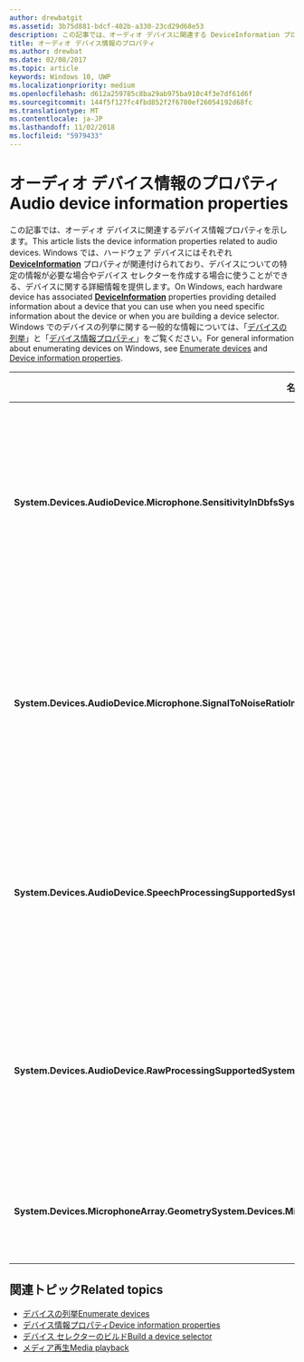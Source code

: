 ```yaml
---
author: drewbatgit
ms.assetid: 3b75d881-bdcf-402b-a330-23cd29d68e53
description: この記事では、オーディオ デバイスに関連する DeviceInformation プロパティを示します。
title: オーディオ デバイス情報のプロパティ
ms.author: drewbat
ms.date: 02/08/2017
ms.topic: article
keywords: Windows 10, UWP
ms.localizationpriority: medium
ms.openlocfilehash: d612a259785c8ba29ab975ba910c4f3e7df61d6f
ms.sourcegitcommit: 144f5f127fc4fbd852f2f6780ef26054192d68fc
ms.translationtype: MT
ms.contentlocale: ja-JP
ms.lasthandoff: 11/02/2018
ms.locfileid: "5979433"
---
```

# <a name="audio-device-information-properties"></a><span data-ttu-id="5d6eb-104">オーディオ デバイス情報のプロパティ</span><span class="sxs-lookup"><span data-stu-id="5d6eb-104">Audio device information properties</span></span>

<span data-ttu-id="5d6eb-105">この記事では、オーディオ デバイスに関連するデバイス情報プロパティを示します。</span><span class="sxs-lookup"><span data-stu-id="5d6eb-105">This article lists the device information properties related to audio devices.</span></span> <span data-ttu-id="5d6eb-106">Windows では、ハードウェア デバイスにはそれぞれ [**DeviceInformation**](https://msdn.microsoft.com/library/windows/apps/BR225393) プロパティが関連付けられており、デバイスについての特定の情報が必要な場合やデバイス セレクターを作成する場合に使うことができる、デバイスに関する詳細情報を提供します。</span><span class="sxs-lookup"><span data-stu-id="5d6eb-106">On Windows, each hardware device has associated [**DeviceInformation**](https://msdn.microsoft.com/library/windows/apps/BR225393) properties providing detailed information about a device that you can use when you need specific information about the device or when you are building a device selector.</span></span> <span data-ttu-id="5d6eb-107">Windows でのデバイスの列挙に関する一般的な情報については、「[デバイスの列挙](../devices-sensors/enumerate-devices.md)」と「[デバイス情報プロパティ](../devices-sensors/device-information-properties.md)」をご覧ください。</span><span class="sxs-lookup"><span data-stu-id="5d6eb-107">For general information about enumerating devices on Windows, see [Enumerate devices](../devices-sensors/enumerate-devices.md) and [Device information properties](../devices-sensors/device-information-properties.md).</span></span>


|<span data-ttu-id="5d6eb-108">名前</span><span class="sxs-lookup"><span data-stu-id="5d6eb-108">Name</span></span>|<span data-ttu-id="5d6eb-109">種類</span><span class="sxs-lookup"><span data-stu-id="5d6eb-109">Type</span></span>|<span data-ttu-id="5d6eb-110">説明</span><span class="sxs-lookup"><span data-stu-id="5d6eb-110">Description</span></span>|
|------------------------------------------------------------|------------|------------------------------------------------------|
|**<span data-ttu-id="5d6eb-111">System.Devices.AudioDevice.Microphone.SensitivityInDbfs</span><span class="sxs-lookup"><span data-stu-id="5d6eb-111">System.Devices.AudioDevice.Microphone.SensitivityInDbfs</span></span>**|<span data-ttu-id="5d6eb-112">Double</span><span class="sxs-lookup"><span data-stu-id="5d6eb-112">Double</span></span>|<span data-ttu-id="5d6eb-113">フルスケール (dBFS) 単位を基準としてマイクの感度を指定します。</span><span class="sxs-lookup"><span data-stu-id="5d6eb-113">Specifies the microphone sensitivity in decibels relative to full scale (dBFS) units.</span></span>|
|**<span data-ttu-id="5d6eb-114">System.Devices.AudioDevice.Microphone.SignalToNoiseRatioInDb</span><span class="sxs-lookup"><span data-stu-id="5d6eb-114">System.Devices.AudioDevice.Microphone.SignalToNoiseRatioInDb</span></span>**|<span data-ttu-id="5d6eb-115">Double</span><span class="sxs-lookup"><span data-stu-id="5d6eb-115">Double</span></span>|<span data-ttu-id="5d6eb-116">デシベル (dB) 単位で測定されたマイクの信号雑音比 (SNR) を指定します。</span><span class="sxs-lookup"><span data-stu-id="5d6eb-116">Specifies the microphone signal to noise ratio (SNR) measured in decibel (dB) units.</span></span>|
|**<span data-ttu-id="5d6eb-117">System.Devices.AudioDevice.SpeechProcessingSupported</span><span class="sxs-lookup"><span data-stu-id="5d6eb-117">System.Devices.AudioDevice.SpeechProcessingSupported</span></span>**|<span data-ttu-id="5d6eb-118">Boolean</span><span class="sxs-lookup"><span data-stu-id="5d6eb-118">Boolean</span></span>|<span data-ttu-id="5d6eb-119">オーディオ デバイスが、音声処理をサポートするかどうかを示します。</span><span class="sxs-lookup"><span data-stu-id="5d6eb-119">Indicates whether the audio device supports speech processing.</span></span>|
|**<span data-ttu-id="5d6eb-120">System.Devices.AudioDevice.RawProcessingSupported</span><span class="sxs-lookup"><span data-stu-id="5d6eb-120">System.Devices.AudioDevice.RawProcessingSupported</span></span>**|<span data-ttu-id="5d6eb-121">Boolean</span><span class="sxs-lookup"><span data-stu-id="5d6eb-121">Boolean</span></span>|<span data-ttu-id="5d6eb-122">オーディオ デバイスが、raw 処理をサポートするかどうかを示します。</span><span class="sxs-lookup"><span data-stu-id="5d6eb-122">Indicates whether the audio device supports raw processing.</span></span>|
|**<span data-ttu-id="5d6eb-123">System.Devices.MicrophoneArray.Geometry</span><span class="sxs-lookup"><span data-stu-id="5d6eb-123">System.Devices.MicrophoneArray.Geometry</span></span>**|<span data-ttu-id="5d6eb-124">unsigned char[]</span><span class="sxs-lookup"><span data-stu-id="5d6eb-124">unsigned char[]</span></span>|<span data-ttu-id="5d6eb-125">マイク配列のジオメトリ データです。</span><span class="sxs-lookup"><span data-stu-id="5d6eb-125">Geometry data for a microphone array.</span></span>|

## <a name="related-topics"></a><span data-ttu-id="5d6eb-126">関連トピック</span><span class="sxs-lookup"><span data-stu-id="5d6eb-126">Related topics</span></span>

* [<span data-ttu-id="5d6eb-127">デバイスの列挙</span><span class="sxs-lookup"><span data-stu-id="5d6eb-127">Enumerate devices</span></span>](../devices-sensors/enumerate-devices.md)
* [<span data-ttu-id="5d6eb-128">デバイス情報プロパティ</span><span class="sxs-lookup"><span data-stu-id="5d6eb-128">Device information properties</span></span>](../devices-sensors/device-information-properties.md)
* [<span data-ttu-id="5d6eb-129">デバイス セレクターのビルド</span><span class="sxs-lookup"><span data-stu-id="5d6eb-129">Build a device selector</span></span>](../devices-sensors/build-a-device-selector.md)
* [<span data-ttu-id="5d6eb-130">メディア再生</span><span class="sxs-lookup"><span data-stu-id="5d6eb-130">Media playback</span></span>](media-playback.md)




